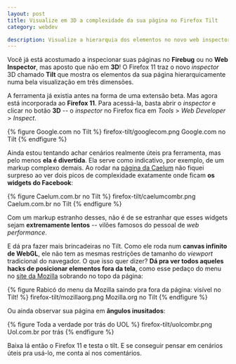 ```yaml
---
layout: post
title: Visualize em 3D a complexidade da sua página no Firefox Tilt
category: webdev

description: Visualize a hierarquia dos elementos no novo web inspector do Firefox 11
---
```


Você já está acostumado a inspecionar suas páginas no **Firebug** ou no **Web Inspector**, mas aposto que não em **3D**! O Firefox 11 traz o novo *inspector* 3D chamado **Tilt** que mostra os elementos da sua página hierarquicamente numa bela visualização em três dimensões.

A ferramenta já existia antes na forma de uma extensão beta. Mas agora está incorporada ao **Firefox 11**. Para acessá-la, basta abrir o *inspector* e clicar no botão **3D** -- o *inspector* no Firefox fica em *Tools* > *Web Developer* > *Inspect*.

{% figure Google.com no Tilt %}
	firefox-tilt/googlecom.png 	Google.com no Tilt
{% endfigure %}

Ainda estou tentando achar cenários realmente úteis pra ferramenta, mas pelo menos **ela é divertida**. Ela serve como indicativo, por exemplo, de um markup complexo demais. Ao rodar na [página da Caelum](http://www.caelum.com.br) não fiquei surpreso ao ver dois picos de complexidade exatamente onde ficam **os widgets do Facebook**:

{% figure Caelum.com.br no Tilt %}
	firefox-tilt/caelumcombr.png 	Caelum.com.br no Tilt
{% endfigure %}

Com um markup estranho desses, não é de se estranhar que esses widgets sejam **extremamente lentos** -- vilões famosos do pessoal de *web performance*.

E dá pra fazer mais brincadeiras no Tilt. Como ele roda num **canvas infinito de WebGL**, ele não tem as mesmas restrições de tamanho do *viewport* tradicional do navegador. O que isso quer dizer? **Dá pra ver todos aqueles hacks de posicionar elementos fora da tela**, como esse pedaço do menu no [site da Mozilla](http://mozilla.org) sobrando no topo da página:

{% figure Rabicó do menu da Mozilla saindo pra fora da página: visível no Tilt! %}
	firefox-tilt/mozillaorg.png 	Mozilla.org no Tilt
{% endfigure %}

Ou ainda observar sua página em **ângulos inusitados**:

{% figure Toda a verdade por trás do UOL %}
	firefox-tilt/uolcombr.png 	Uol.com.br por trás
{% endfigure %}

Baixa lá então o Firefox 11 e testa o tilt. E se conseguir pensar em cenários úteis pra usá-lo, me conta aí nos comentários.